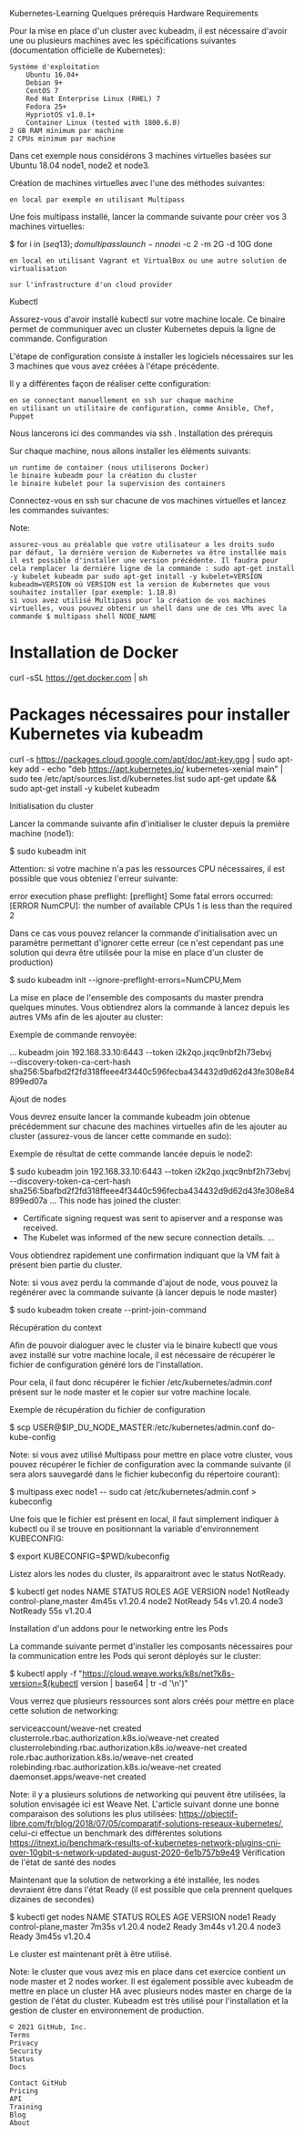 Kubernetes-Learning
Quelques prérequis
Hardware Requirements

Pour la mise en place d'un cluster avec kubeadm, il est nécessaire d'avoir une ou plusieurs machines avec les spécifications suivantes (documentation officielle de Kubernetes):

    Système d'exploitation
        Ubuntu 16.04+
        Debian 9+
        CentOS 7
        Red Hat Enterprise Linux (RHEL) 7
        Fedora 25+
        HypriotOS v1.0.1+
        Container Linux (tested with 1800.6.0)
    2 GB RAM minimum par machine
    2 CPUs minimum par machine

Dans cet exemple nous considérons 3 machines virtuelles basées sur Ubuntu 18.04 node1, node2 et node3.

Création de machines virtuelles avec l'une des méthodes suivantes:

    en local par exemple en utilisant Multipass

Une fois multipass installé, lancer la commande suivante pour créer vos 3 machines virtuelles:

$ for i in $(seq 1 3); do
  multipass launch -n node$i -c 2 -m 2G -d 10G
done

    en local en utilisant Vagrant et VirtualBox ou une autre solution de virtualisation

    sur l'infrastructure d'un cloud provider

Kubectl

Assurez-vous d'avoir installé kubectl sur votre machine locale. Ce binaire permet de communiquer avec un cluster Kubernetes depuis la ligne de commande.
Configuration

L'étape de configuration consiste à installer les logiciels nécessaires sur les 3 machines que vous avez créées à l'étape précédente.

Il y a différentes façon de réaliser cette configuration:

    en se connectant manuellement en ssh sur chaque machine
    en utilisant un utilitaire de configuration, comme Ansible, Chef, Puppet

Nous lancerons ici des commandes via ssh .
Installation des prérequis

Sur chaque machine, nous allons installer les éléments suivants:

    un runtime de container (nous utiliserons Docker)
    le binaire kubeadm pour la création du cluster
    le binaire kubelet pour la supervision des containers

Connectez-vous en ssh sur chacune de vos machines virtuelles et lancez les commandes suivantes:

Note:

    assurez-vous au préalable que votre utilisateur a les droits sudo
    par défaut, la dernière version de Kubernetes va être installée mais il est possible d'installer une version précédente. Il faudra pour cela remplacer la dernière ligne de la commande : sudo apt-get install -y kubelet kubeadm par sudo apt-get install -y kubelet=VERSION kubeadm=VERSION où VERSION est la version de Kubernetes que vous souhaitez installer (par exemple: 1.18.8)
    si vous avez utilisé Multipass pour la création de vos machines virtuelles, vous pouvez obtenir un shell dans une de ces VMs avec la commande $ multipass shell NODE_NAME

# Installation de Docker
curl -sSL https://get.docker.com | sh

# Packages nécessaires pour installer Kubernetes via kubeadm
curl -s https://packages.cloud.google.com/apt/doc/apt-key.gpg | sudo apt-key add -
echo "deb https://apt.kubernetes.io/ kubernetes-xenial main" | sudo tee /etc/apt/sources.list.d/kubernetes.list
sudo apt-get update && sudo apt-get install -y kubelet kubeadm

Initialisation du cluster

Lancer la commande suivante afin d'initialiser le cluster depuis la première machine (node1):

$ sudo kubeadm init

Attention: si votre machine n'a pas les ressources CPU nécessaires, il est possible que vous obteniez l'erreur suivante:

error execution phase preflight: [preflight] Some fatal errors occurred:
	[ERROR NumCPU]: the number of available CPUs 1 is less than the required 2

Dans ce cas vous pouvez relancer la commande d'initialisation avec un paramètre permettant d'ignorer cette erreur (ce n'est cependant pas une solution qui devra être utilisée pour la mise en place d'un cluster de production)

$ sudo kubeadm init --ignore-preflight-errors=NumCPU,Mem

La mise en place de l'ensemble des composants du master prendra quelques minutes. Vous obtiendrez alors la commande à lancez depuis les autres VMs afin de les ajouter au cluster:

Exemple de commande renvoyée:

...
kubeadm join 192.168.33.10:6443 --token i2k2qo.jxqc9nbf2h73ebvj \
    --discovery-token-ca-cert-hash sha256:5bafbd2f2fd318ffeee4f3440c596fecba434432d9d62d43fe308e84899ed07a

Ajout de nodes

Vous devrez ensuite lancer la commande kubeadm join obtenue précédemment sur chacune des machines virtuelles afin de les ajouter au cluster (assurez-vous de lancer cette commande en sudo):

Exemple de résultat de cette commande lancée depuis le node2:

$ sudo kubeadm join 192.168.33.10:6443 --token i2k2qo.jxqc9nbf2h73ebvj \
    --discovery-token-ca-cert-hash sha256:5bafbd2f2fd318ffeee4f3440c596fecba434432d9d62d43fe308e84899ed07a
...
This node has joined the cluster:
* Certificate signing request was sent to apiserver and a response was received.
* The Kubelet was informed of the new secure connection details.
...

Vous obtiendrez rapidement une confirmation indiquant que la VM fait à présent bien partie du cluster.

Note: si vous avez perdu la commande d'ajout de node, vous pouvez la regénérer avec la commande suivante (à lancer depuis le node master)

$ sudo kubeadm token create --print-join-command

Récupération du context

Afin de pouvoir dialoguer avec le cluster via le binaire kubectl que vous avez installé sur votre machine locale, il est nécessaire de récupérer le fichier de configuration généré lors de l'installation.

Pour cela, il faut donc récupérer le fichier /etc/kubernetes/admin.conf présent sur le node master et le copier sur votre machine locale.

Exemple de récupération du fichier de configuration

$ scp USER@$IP_DU_NODE_MASTER:/etc/kubernetes/admin.conf do-kube-config

Note: si vous avez utilisé Multipass pour mettre en place votre cluster, vous pouvez récupérer le fichier de configuration avec la commande suivante (il sera alors sauvegardé dans le fichier kubeconfig du répertoire courant):

$ multipass exec node1 -- sudo cat /etc/kubernetes/admin.conf > kubeconfig

Une fois que le fichier est présent en local, il faut simplement indiquer à kubectl ou il se trouve en positionnant la variable d'environnement KUBECONFIG:

$ export KUBECONFIG=$PWD/kubeconfig

Listez alors les nodes du cluster, ils apparaitront avec le status NotReady.

$ kubectl get nodes
NAME    STATUS     ROLES                  AGE     VERSION
node1   NotReady   control-plane,master   4m45s   v1.20.4
node2   NotReady   <none>                 54s     v1.20.4
node3   NotReady   <none>                 55s     v1.20.4

Installation d'un addons pour le networking entre les Pods

La commande suivante permet d'installer les composants nécessaires pour la communication entre les Pods qui seront déployés sur le cluster:

$ kubectl apply -f "https://cloud.weave.works/k8s/net?k8s-version=$(kubectl version | base64 | tr -d '\n')"

Vous verrez que plusieurs ressources sont alors créés pour mettre en place cette solution de networking:

serviceaccount/weave-net created
clusterrole.rbac.authorization.k8s.io/weave-net created
clusterrolebinding.rbac.authorization.k8s.io/weave-net created
role.rbac.authorization.k8s.io/weave-net created
rolebinding.rbac.authorization.k8s.io/weave-net created
daemonset.apps/weave-net created

Note: il y a plusieurs solutions de networking qui peuvent être utilisées, la solution envisagée ici est Weave Net. L'article suivant donne une bonne comparaison des solutions les plus utilisées: https://objectif-libre.com/fr/blog/2018/07/05/comparatif-solutions-reseaux-kubernetes/, celui-ci effectue un benchmark des différentes solutions https://itnext.io/benchmark-results-of-kubernetes-network-plugins-cni-over-10gbit-s-network-updated-august-2020-6e1b757b9e49
Vérification de l'état de santé des nodes

Maintenant que la solution de networking a été installée, les nodes devraient être dans l'état Ready (il est possible que cela prennent quelques dizaines de secondes)

$ kubectl get nodes
NAME    STATUS   ROLES                  AGE     VERSION
node1   Ready    control-plane,master   7m35s   v1.20.4
node2   Ready    <none>                 3m44s   v1.20.4
node3   Ready    <none>                 3m45s   v1.20.4

Le cluster est maintenant prêt à être utilisé.

Note: le cluster que vous avez mis en place dans cet exercice contient un node master et 2 nodes worker. Il est également possible avec kubeadm de mettre en place un cluster HA avec plusieurs nodes master en charge de la gestion de l'état du cluster. Kubeadm est très utilisé pour l'installation et la gestion de cluster en environnement de production.

    © 2021 GitHub, Inc.
    Terms
    Privacy
    Security
    Status
    Docs

    Contact GitHub
    Pricing
    API
    Training
    Blog
    About

